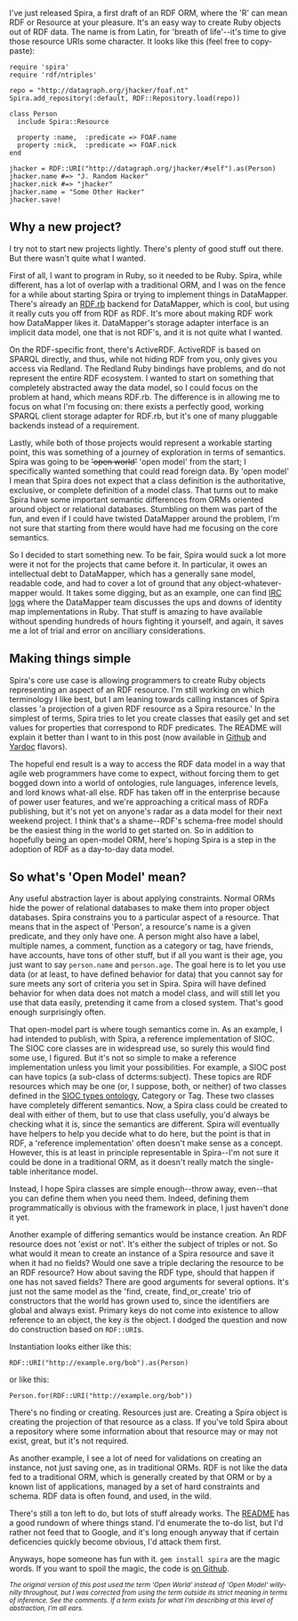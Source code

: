 I've just released Spira, a first draft of an RDF ORM, where the 'R' can mean RDF
or Resource at your pleasure.  It's an easy way to create Ruby objects out of
RDF data.  The name is from Latin, for 'breath of life'--it's time to
give those resource URIs some character.  It looks like this (feel free to
copy-paste):

    require 'spira'
    require 'rdf/ntriples'

    repo = "http://datagraph.org/jhacker/foaf.nt"
    Spira.add_repository(:default, RDF::Repository.load(repo))

    class Person
      include Spira::Resource

      property :name,  :predicate => FOAF.name
      property :nick,  :predicate => FOAF.nick
    end
  
    jhacker = RDF::URI("http://datagraph.org/jhacker/#self").as(Person)
    jhacker.name #=> "J. Random Hacker"
    jhacker.nick #=> "jhacker"
    jhacker.name = "Some Other Hacker"
    jhacker.save!


## Why a new project?

I try not to start new projects lightly.  There's plenty of good stuff out
there.  But there wasn't quite what I wanted.

First of all, I want to program in Ruby, so it needed to be Ruby.  Spira, while
different, has a lot of overlap with a traditional ORM, and I was on the fence
for a while about starting Spira or trying to implement things in DataMapper.
There's already an [RDF.rb][] backend for DataMapper, which is cool, but using it
really cuts you off from RDF as RDF.  It's more about making RDF work how
DataMapper likes it.  DataMapper's storage adapter interface is an implicit
data model, one that is not RDF's, and it is not quite what I wanted.

On the RDF-specific front, there's ActiveRDF.  ActiveRDF is based on SPARQL
directly, and thus, while not hiding RDF from you, only gives you access via
Redland.  The Redland Ruby bindings have problems, and do not represent the
entire RDF ecosystem.  I wanted to start on something that completely
abstracted away the data model, so I could focus on the problem at hand, which
means RDF.rb.  The difference is in allowing me to focus on what I'm focusing
on: there exists a perfectly good, working SPARQL client storage adapter for
RDF.rb, but it's one of many pluggable backends instead of a requirement.

Lastly, while both of those projects would represent a workable starting point,
this was something of a journey of exploration in terms of semantics.  Spira
was going to be <strike>'open world'</strike> 'open model' from the start; I
specifically wanted something that could read foreign data.  By 'open model' I
mean that Spira does not expect that a class definition is the authoritative,
exclusive, or complete definition of a model class.  That turns out to make
Spira have some important semantic differences from ORMs oriented around object
or relational databases.  Stumbling on them was part of the fun, and even if I
could have twisted DataMapper around the problem, I'm not sure that starting
from there would have had me focusing on the core semantics.

So I decided to start something new.  To be fair, Spira would suck a lot more
were it not for the projects that came before it.  In particular, it owes an
intellectual debt to DataMapper, which has a generally sane model, readable
code, and had to cover a lot of ground that any object-whatever-mapper would.
It takes some digging, but as an example, one can find [IRC logs][] where the
DataMapper team discusses the ups and downs of identity map implementations in
Ruby.  That stuff is amazing to have available without spending hundreds of
hours fighting it yourself, and again, it saves me a lot of trial and error on
ancilliary considerations.

## Making things simple

Spira's core use case is allowing programmers to create Ruby objects
representing an aspect of an RDF resource.  I'm still working on which
terminology I like best, but I am leaning towards calling instances of Spira
classes 'a projection of a given RDF resource as a Spira resource.'  In the
simplest of terms, Spira tries to let you create classes that easily get and
set values for properties that correspond to RDF predicates.  The README will
explain it better than I want to in this post (now available in [Github][] and
[Yardoc][] flavors).

The hopeful end result is a way to access the RDF data model in a way that
agile web programmers have come to expect, without forcing them to get bogged
down into a world of ontologies, rule languages, inference levels, and lord
knows what-all else.  RDF has taken off in the enterprise because of power user
features, and we're approaching a critical mass of RDFa publishing, but it's
not yet on anyone's radar as a data model for their next weekend project.  I
think that's a shame--RDF's schema-free model should be the easiest thing in
the world to get started on.  So in addition to hopefully being an open-model
ORM, here's hoping Spira is a step in the adoption of RDF as a day-to-day data
model.

## So what's 'Open Model' mean?

Any useful abstraction layer is about applying constraints.  Normal ORMs hide
the power of relational databases to make them into proper object databases.
Spira constrains you to a particular aspect of a resource.  That means that in
the aspect of 'Person', a resource's name is a given predicate, and they only
have one.  A person might also have a label, multiple names, a comment,
function as a category or tag, have friends, have accounts, have tons of other
stuff, but if all you want is their age, you just want to say `person.name` and
`person.age`.  The goal here is to let you use data (or at least, to have
defined behavior for data) that you cannot say for sure meets any sort of
criteria you set in Spira.  Spira will have defined behavior for when data does
not match a model class, and will still let you use that data easily,
pretending it came from a closed system.  That's good enough surprisingly often.

That open-model part is where tough semantics come in.  As an example, I had
intended to publish, with Spira, a reference implementation of SIOC.  The SIOC
core classes are in widespread use, so surely this would find some use, I
figured.  But it's not so simple to make a reference implementation unless you
limit your possibilities.  For example, a SIOC post can have topics (a sub-class of
dcterms:subject).  These topics are RDF resources which may be one (or, I
suppose, both, or neither) of two classes defined in the [SIOC types ontology][],
Category or Tag.  These two classes have completely different
semantics.  Now, a Spira class could be created to deal with either of them,
but to use that class usefully, you'd always be checking what it is, since the
semantics are different.  Spira will eventually have helpers to help you decide
what to do here, but the point is that in RDF, a 'reference implementation'
often doesn't make sense as a concept.  However, this is at least in principle
representable in Spira--I'm not sure it could be done in a traditional ORM, as
it doesn't really match the single-table inheritance model.

Instead, I hope Spira classes are simple enough--throw away, even--that you
can define them when you need them.  Indeed, defining them programmatically
is obvious with the framework in place, I just haven't done it yet.

Another example of differing semantics would be instance creation.  An RDF
resource does not 'exist or not'.  It's either the subject of triples or not.
So what would it mean to create an instance of a Spira resource and save it
when it had no fields?  Would one save a triple declaring the resource to be an
RDF resource?  How about saving the RDF type, should that happen if one has not
saved fields?  There are good arguments for several options.  It's just not the
same model as the 'find, create, find_or_create' trio of constructors that the
world has grown used to, since the identifiers are global and always exist.
Primary keys do not come into existence to allow reference to an object, the
key *is* the object.  I dodged the question and now do construction based on
`RDF::URI`s.

Instantiation looks either like this:

    RDF::URI("http://example.org/bob").as(Person)

or like this:

    Person.for(RDF::URI("http://example.org/bob"))

There's no finding or creating.  Resources just are.  Creating a Spira object
is creating the projection of that resource as a class.  If you've told Spira
about a repository where some information about that resource may or may not
exist, great, but it's not required.

As another example, I see a lot of need for validations on creating an
instance, not just saving one, as in traditional ORMs.  RDF is not like the
data fed to a traditional ORM, which is generally created by that ORM or by a
known list of applications, managed by a set of hard constraints and schema.
RDF data is often found, and used, in the wild.

There's still a ton left to do, but lots of stuff already works.  The
[README][] has a good rundown of where things stand.  I'd enumerate the to-do
list, but I'd rather not feed that to Google, and it's long enough anyway that
if certain deficencies quickly become obvious, I'd attack them first.

Anyways, hope someone has fun with it.  `gem install spira` are the magic
words.  If you want to spoil the magic, the code is [on Github][].

<em><small>The original version of this post used the term 'Open World' instead of 'Open
Model' willy-nilly throughout, but I was corrected from using the term outside
its strict meaning in terms of inference.  See the comments.  If a term exists
for what I'm describing at this level of abstraction, I'm all ears.</small></em>

[IRC logs]:             http://groups.google.com/group/datamapper/browse_thread/thread/570fee8fbcdf0c08
[Github]:               http://github.com/datagraph/spira
[Yardoc]:               http://spira.rubyforge.org
[SIOC types ontology]:  http://rdfs.org/sioc/types
[README]:               http://github.com/datagraph/spira
[RDF.rb]:               http://rdf.rubyforge.org
[on github]:            http://github.com/datagraph/spira
